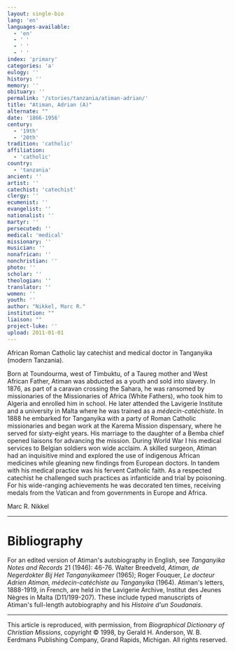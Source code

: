 ```yaml
---
layout: single-bio
lang: 'en'
languages-available:
  - 'en'
  - ' '
  - ' '
  - ' '
index: 'primary'
categories: 'a'
eulogy: ''
history: ''
memory: ''
obituary: ''
permalink: '/stories/tanzania/atiman-adrian/'
title: "Atiman, Adrian (A)"
alternate: ""
date: '1866-1956'
century:
  - '19th'
  - '20th'
tradition: 'catholic'
affiliation:
  - 'catholic'
country:
  - 'tanzania'
ancient: ''
artist: ''
catechist: 'catechist'
clergy: ''
ecumenist: ''
evangelist: ''
nationalist: ''
martyr: ''
persecuted: ''
medical: 'medical'
missionary: ''
musician: ''
nonafrican: ''
nonchristian: ''
photo: ''
scholar: ''
theologian: ''
translator: ''
women: ''
youth: ''
author: "Nikkel, Marc R."
institution: ""
liaison: ""
project-luke: ''
upload: 2011-01-01
---
```




African Roman Catholic lay catechist and medical doctor in Tanganyika (modern Tanzania).

Born at Toundourma, west of Timbuktu, of a Taureg mother and West African Father, Atiman was abducted as a youth and sold into slavery.  In 1876, as part of a caravan crossing the Sahara, he was ransomed by missionaries of the Missionaries of Africa (White Fathers), who took him to Algeria and enrolled him in school.  He later attended the Lavigerie Institute and a university in Malta where he was trained as a *m&eacute;decin-cat&eacute;chiste*.  In 1888 he embarked for Tanganyika with a party of Roman Catholic missionaries and began work at the Karema Mission dispensary, where he served for sixty-eight years.  His marriage to the daughter of a Bemba chief opened liaisons for advancing the mission.  During World War I his medical services to Belgian soldiers won wide acclaim.  A skilled surgeon, Atiman had an inquisitive mind and explored the use of indigenous African medicines while gleaning new findings from European doctors.  In tandem with his medical practice was his fervent Catholic faith.  As a respected catechist he challenged such practices as infanticide and trial by poisoning.  For his wide-ranging achievements he was decorated ten times, receiving medals from the Vatican and from governments in Europe and Africa.

Marc R. Nikkel

---

# Bibliography

For an edited version of Atiman's autobiography in English, see *Tanganyika Notes and Records* 21 (1946): 46-76.  Walter Breedveld, *Atiman, de Negerdokter Bij Het Tanganyikameer* (1965); Roger Fouquer, *Le docteur Adrien Atiman, m&eacute;decin-cat&eacute;chiste au Tanganyika* (1964).  Atiman's letters, 1888-1919, in French, are held in the Lavigerie Archive, Institut des Jeunes N&egrave;gres in Malta (D11/199-207). These include typed manuscripts of Atiman's full-length autobiography and his *Histoire d'un Soudanais*.

---

This article is reproduced, with permission, from *Biographical Dictionary of Christian Missions*,   copyright &copy; 1998, by Gerald H. Anderson, W. B. Eerdmans Publishing Company, Grand Rapids, Michigan.  All rights reserved.
